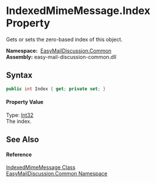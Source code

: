 IndexedMimeMessage.Index Property
=================================
Gets or sets the zero-based index of this object.

  **Namespace:**  [EasyMailDiscussion.Common][1]  
  **Assembly:** easy-mail-discussion-common.dll

Syntax
------

```csharp
public int Index { get; private set; }
```

#### Property Value
Type: [Int32][2]  
 The index. 

See Also
--------

#### Reference
[IndexedMimeMessage Class][3]  
[EasyMailDiscussion.Common Namespace][1]  

[1]: ../README.md
[2]: https://docs.microsoft.com/dotnet/api/system.int32
[3]: README.md